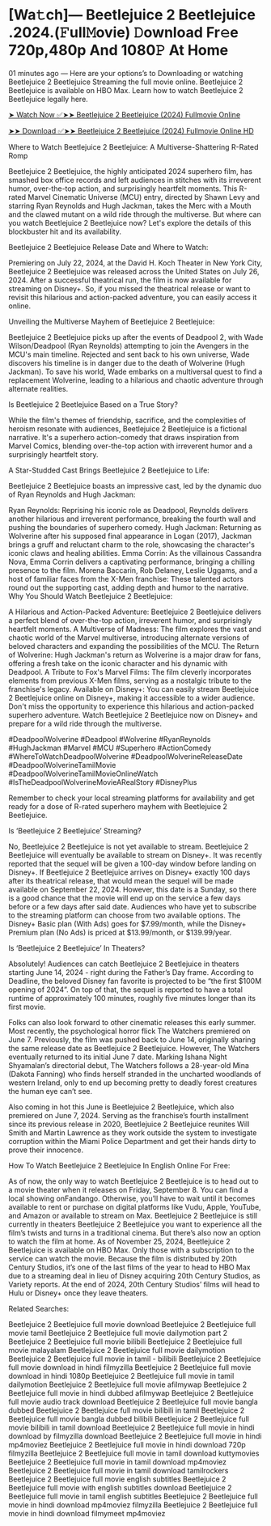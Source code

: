 # [Wa𝚝ch]— Beetlejuice 2 Beetlejuice .2024.(𝙵ull𝙼ovie) 𝙳ownload Fr𝚎e 720p,480p And 1080𝙿 At Home
01 minutes ago — Here are your options’s to Downloading or watching Beetlejuice 2 Beetlejuice Streaming the full movie online. Beetlejuice 2 Beetlejuice is available on HBO Max. Learn how to watch Beetlejuice 2 Beetlejuice legally here.

[➤ Watch Now ✅➤➤ Beetlejuice 2 Beetlejuice (2024) Fullmovie Online](https://cutt.ly/qeWCX0le)

[➤➤ Download ✅➤➤ Beetlejuice 2 Beetlejuice (2024) Fullmovie Online HD](https://cutt.ly/qeWCX0le)

Where to Watch Beetlejuice 2 Beetlejuice: A Multiverse-Shattering R-Rated Romp

Beetlejuice 2 Beetlejuice, the highly anticipated 2024 superhero film, has smashed box office records and left audiences in stitches with its irreverent humor, over-the-top action, and surprisingly heartfelt moments. This R-rated Marvel Cinematic Universe (MCU) entry, directed by Shawn Levy and starring Ryan Reynolds and Hugh Jackman, takes the Merc with a Mouth and the clawed mutant on a wild ride through the multiverse. But where can you watch Beetlejuice 2 Beetlejuice now? Let's explore the details of this blockbuster hit and its availability.

Beetlejuice 2 Beetlejuice Release Date and Where to Watch:

Premiering on July 22, 2024, at the David H. Koch Theater in New York City, Beetlejuice 2 Beetlejuice was released across the United States on July 26, 2024. After a successful theatrical run, the film is now available for streaming on Disney+. So, if you missed the theatrical release or want to revisit this hilarious and action-packed adventure, you can easily access it online.

Unveiling the Multiverse Mayhem of Beetlejuice 2 Beetlejuice:

Beetlejuice 2 Beetlejuice picks up after the events of Deadpool 2, with Wade Wilson/Deadpool (Ryan Reynolds) attempting to join the Avengers in the MCU's main timeline. Rejected and sent back to his own universe, Wade discovers his timeline is in danger due to the death of Wolverine (Hugh Jackman). To save his world, Wade embarks on a multiversal quest to find a replacement Wolverine, leading to a hilarious and chaotic adventure through alternate realities.

Is Beetlejuice 2 Beetlejuice Based on a True Story?

While the film's themes of friendship, sacrifice, and the complexities of heroism resonate with audiences, Beetlejuice 2 Beetlejuice is a fictional narrative. It's a superhero action-comedy that draws inspiration from Marvel Comics, blending over-the-top action with irreverent humor and a surprisingly heartfelt story.

A Star-Studded Cast Brings Beetlejuice 2 Beetlejuice to Life:

Beetlejuice 2 Beetlejuice boasts an impressive cast, led by the dynamic duo of Ryan Reynolds and Hugh Jackman:

Ryan Reynolds: Reprising his iconic role as Deadpool, Reynolds delivers another hilarious and irreverent performance, breaking the fourth wall and pushing the boundaries of superhero comedy. Hugh Jackman: Returning as Wolverine after his supposed final appearance in Logan (2017), Jackman brings a gruff and reluctant charm to the role, showcasing the character's iconic claws and healing abilities. Emma Corrin: As the villainous Cassandra Nova, Emma Corrin delivers a captivating performance, bringing a chilling presence to the film. Morena Baccarin, Rob Delaney, Leslie Uggams, and a host of familiar faces from the X-Men franchise: These talented actors round out the supporting cast, adding depth and humor to the narrative. Why You Should Watch Beetlejuice 2 Beetlejuice:

A Hilarious and Action-Packed Adventure: Beetlejuice 2 Beetlejuice delivers a perfect blend of over-the-top action, irreverent humor, and surprisingly heartfelt moments. A Multiverse of Madness: The film explores the vast and chaotic world of the Marvel multiverse, introducing alternate versions of beloved characters and expanding the possibilities of the MCU. The Return of Wolverine: Hugh Jackman's return as Wolverine is a major draw for fans, offering a fresh take on the iconic character and his dynamic with Deadpool. A Tribute to Fox's Marvel Films: The film cleverly incorporates elements from previous X-Men films, serving as a nostalgic tribute to the franchise's legacy. Available on Disney+: You can easily stream Beetlejuice 2 Beetlejuice online on Disney+, making it accessible to a wider audience. Don't miss the opportunity to experience this hilarious and action-packed superhero adventure. Watch Beetlejuice 2 Beetlejuice now on Disney+ and prepare for a wild ride through the multiverse.

#DeadpoolWolverine #Deadpool #Wolverine #RyanReynolds #HughJackman #Marvel #MCU #Superhero #ActionComedy #WhereToWatchDeadpoolWolverine #DeadpoolWolverineReleaseDate #DeadpoolWolverineTamilMovie #DeadpoolWolverineTamilMovieOnlineWatch #IsTheDeadpoolWolverineMovieARealStory #DisneyPlus

Remember to check your local streaming platforms for availability and get ready for a dose of R-rated superhero mayhem with Beetlejuice 2 Beetlejuice.

Is ‘Beetlejuice 2 Beetlejuice’ Streaming?

No, Beetlejuice 2 Beetlejuice is not yet available to stream. Beetlejuice 2 Beetlejuice will eventually be available to stream on Disney+. It was recently reported that the sequel will be given a 100-day window before landing on Disney+. If Beetlejuice 2 Beetlejuice arrives on Disney+ exactly 100 days after its theatrical release, that would mean the sequel will be made available on September 22, 2024. However, this date is a Sunday, so there is a good chance that the movie will end up on the service a few days before or a few days after said date. Audiences who have yet to subscribe to the streaming platform can choose from two available options. The Disney+ Basic plan (With Ads) goes for $7.99/month, while the Disney+ Premium plan (No Ads) is priced at $13.99/month, or $139.99/year.

Is ‘Beetlejuice 2 Beetlejuice’ In Theaters?

Absolutely! Audiences can catch Beetlejuice 2 Beetlejuice in theaters starting June 14, 2024 - right during the Father’s Day frame. According to Deadline, the beloved Disney fan favorite is projected to be “the first $100M opening of 2024”. On top of that, the sequel is reported to have a total runtime of approximately 100 minutes, roughly five minutes longer than its first movie.

Folks can also look forward to other cinematic releases this early summer. Most recently, the psychological horror flick The Watchers premiered on June 7. Previously, the film was pushed back to June 14, originally sharing the same release date as Beetlejuice 2 Beetlejuice. However, The Watchers eventually returned to its initial June 7 date. Marking Ishana Night Shyamalan’s directorial debut, The Watchers follows a 28-year-old Mina (Dakota Fanning) who finds herself stranded in the uncharted woodlands of western Ireland, only to end up becoming pretty to deadly forest creatures the human eye can’t see.

Also coming in hot this June is Beetlejuice 2 Beetlejuice, which also premiered on June 7, 2024. Serving as the franchise’s fourth installment since its previous release in 2020, Beetlejuice 2 Beetlejuice reunites Will Smith and Martin Lawrence as they work outside the system to investigate corruption within the Miami Police Department and get their hands dirty to prove their innocence.

How To Watch Beetlejuice 2 Beetlejuice In English Online For Free:

As of now, the only way to watch Beetlejuice 2 Beetlejuice is to head out to a movie theater when it releases on Friday, September 8. You can find a local showing onFandango. Otherwise, you’ll have to wait until it becomes available to rent or purchase on digital platforms like Vudu, Apple, YouTube, and Amazon or available to stream on Max. Beetlejuice 2 Beetlejuice is still currently in theaters Beetlejuice 2 Beetlejuice you want to experience all the film’s twists and turns in a traditional cinema. But there’s also now an option to watch the film at home. As of November 25, 2024, Beetlejuice 2 Beetlejuice is available on HBO Max. Only those with a subscription to the service can watch the movie. Because the film is distributed by 20th Century Studios, it’s one of the last films of the year to head to HBO Max due to a streaming deal in lieu of Disney acquiring 20th Century Studios, as Variety reports. At the end of 2024, 20th Century Studios’ films will head to Hulu or Disney+ once they leave theaters.

Related Searches:

Beetlejuice 2 Beetlejuice full movie download Beetlejuice 2 Beetlejuice full movie tamil Beetlejuice 2 Beetlejuice full movie dailymotion part 2 Beetlejuice 2 Beetlejuice full movie bilibili Beetlejuice 2 Beetlejuice full movie malayalam Beetlejuice 2 Beetlejuice full movie dailymotion Beetlejuice 2 Beetlejuice full movie in tamil - bilibili Beetlejuice 2 Beetlejuice full movie download in hindi filmyzilla Beetlejuice 2 Beetlejuice full movie download in hindi 1080p Beetlejuice 2 Beetlejuice full movie in tamil dailymotion Beetlejuice 2 Beetlejuice full movie afilmywap Beetlejuice 2 Beetlejuice full movie in hindi dubbed afilmywap Beetlejuice 2 Beetlejuice full movie audio track download Beetlejuice 2 Beetlejuice full movie bangla dubbed Beetlejuice 2 Beetlejuice full movie bilibili in tamil Beetlejuice 2 Beetlejuice full movie bangla dubbed bilibili Beetlejuice 2 Beetlejuice full movie bilibili in tamil download Beetlejuice 2 Beetlejuice full movie in hindi download by filmyzilla download Beetlejuice 2 Beetlejuice full movie in hindi mp4moviez Beetlejuice 2 Beetlejuice full movie in hindi download 720p filmyzilla Beetlejuice 2 Beetlejuice full movie in tamil download kuttymovies Beetlejuice 2 Beetlejuice full movie in tamil download mp4moviez Beetlejuice 2 Beetlejuice full movie in tamil download tamilrockers Beetlejuice 2 Beetlejuice full movie english subtitles Beetlejuice 2 Beetlejuice full movie with english subtitles download Beetlejuice 2 Beetlejuice full movie in tamil english subtitles Beetlejuice 2 Beetlejuice full movie in hindi download mp4moviez filmyzilla Beetlejuice 2 Beetlejuice full movie in hindi download filmymeet mp4moviez

